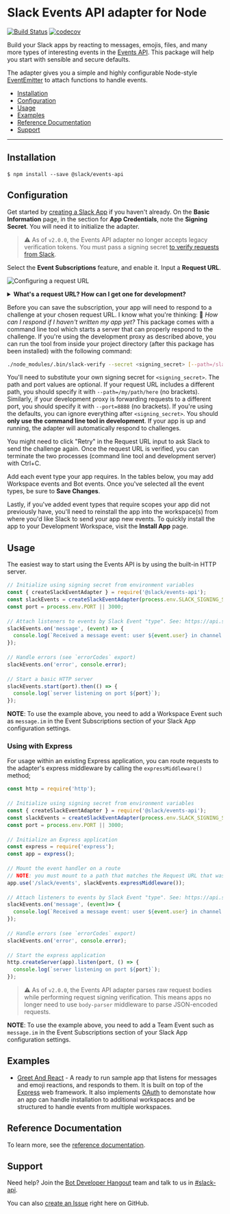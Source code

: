 # Slack Events API adapter for Node

[![Build Status](https://travis-ci.org/slackapi/node-slack-events-api.svg?branch=master)](https://travis-ci.org/slackapi/node-slack-events-api)
[![codecov](https://codecov.io/gh/slackapi/node-slack-events-api/branch/master/graph/badge.svg)](https://codecov.io/gh/slackapi/node-slack-events-api)

Build your Slack apps by reacting to messages, emojis, files, and many more types of interesting
events in the [Events API](https://api.slack.com/events-api). This package will help you start
with sensible and secure defaults.

The adapter gives you a simple and highly configurable Node-style [EventEmitter](https://nodejs.org/dist/latest/docs/api/events.html#events_class_eventemitter) to attach functions
to handle events.

*  [Installation](#installation)
*  [Configuration](#configuration)
*  [Usage](#usage)
*  [Examples](#examples)
*  [Reference Documentation](#reference_documentation)
*  [Support](#support)

---

## Installation

```
$ npm install --save @slack/events-api
```

## Configuration

Get started by [creating a Slack App](https://api.slack.com/apps/new) if you haven't already.
On the **Basic Information** page, in the section for **App Credentials**, note the
**Signing Secret**. You will need it to initialize the adapter.

> ⚠️ As of `v2.0.0`, the Events API adapter no longer accepts legacy verification tokens.
You must pass a signing secret [to verify requests from Slack](https://api.slack.com/docs/verifying-requests-from-slack).

Select the **Event Subscriptions** feature, and enable it. Input a **Request URL**.

![Configuring a request URL](support/event-subscriptions.gif)

<details>
<summary><strong>What's a request URL? How can I get one for development?</strong></summary>

Slack will send requests to your app server each time an event from a subscription is triggered.
In order to reach your server, you have to tell Slack where your app is listening for those
requests. This location is the request URL.

If you're just getting started with development, you may not have a publicly accessible URL for
your app. We recommend using a development proxy, such as [ngrok](https://ngrok.com/) or
[localtunnel](https://localtunnel.github.io/www/), to generate a URL that can forward requests to
your local machine. Once you've installed the development proxy of your choice, run it to begin
forwarding requests to a specific port (for example, 3000).

> ngrok: `ngrok http 3000`

> localtunnel: `lt --port 3000`

![Starting a development proxy](support/ngrok.gif)

The output should show you a newly generated URL that you can use (ngrok will actually show you two
and we recommend the one that begins with "https"). Let's call this the base URL (for example,
`https://e0e88971.ngrok.io`)

To create the request URL, we add the path where our app listens for events onto the end of
the base URL. If you are using the built-in HTTP server it is set to `/slack/events`. In this
example the request URL would be `https://e0e88971.ngrok.io/slack/events`. If you are using the
Express middlware, you can set whichever path you like, just remember to make the path you mount the
middleware into the application the same as the one you configure in Slack.
</details>

Before you can save the subscription, your app will need to respond to a challenge at your chosen
request URL. I know what you're thinking: 🤔 _How can I respond if I haven't written my app yet?_
This package comes with a command line tool which starts a server that can properly respond to the
challenge. If you're using the development proxy as described above, you can run the tool from
inside your project directory (after this package has been installed) with the following command:

```bash
./node_modules/.bin/slack-verify --secret <signing_secret> [--path=/slack/events] [--port=3000]
```

You'll need to substitute your own signing secret for `<signing_secret>`. The path and port values
are optional. If your request URL includes a different path, you should specify it with
`--path=/my/path/here` (no brackets). Similarly, if your development proxy is forwarding requests to
a different port, you should specify it with `--port=8888` (no brackets). If you're using the
defaults, you can ignore everything after `<signing_secret>`. You should **only use the command line
tool in development**. If your app is up and running, the adapter will automatically respond to
challenges.

You might need to click "Retry" in the Request URL input to ask Slack to send the challenge
again. Once the request URL is verified, you can terminate the two processes (command line tool and
development server) with Ctrl+C.

Add each event type your app requires. In the tables below, you may add Workspace events and Bot events.
Once you've selected all the event types, be sure to **Save Changes**.

Lastly, if you've added event types that require scopes your app did not previously have, you'll need to
reinstall the app into the workspace(s) from where you'd like Slack to send your app new events. To quickly
install the app to your Development Workspace, visit the **Install App** page.

## Usage

The easiest way to start using the Events API is by using the built-in HTTP server.

```javascript
// Initialize using signing secret from environment variables
const { createSlackEventAdapter } = require('@slack/events-api');
const slackEvents = createSlackEventAdapter(process.env.SLACK_SIGNING_SECRET);
const port = process.env.PORT || 3000;

// Attach listeners to events by Slack Event "type". See: https://api.slack.com/events/message.im
slackEvents.on('message', (event) => {
  console.log(`Received a message event: user ${event.user} in channel ${event.channel} says ${event.text}`);
});

// Handle errors (see `errorCodes` export)
slackEvents.on('error', console.error);

// Start a basic HTTP server
slackEvents.start(port).then(() => {
  console.log(`server listening on port ${port}`);
});
```

**NOTE**: To use the example above, you need to add a Workspace Event such as `message.im` in the Event
Subscriptions section of your Slack App configuration settings.

### Using with Express

For usage within an existing Express application, you can route requests to the adapter's express
middleware by calling the `expressMiddleware()` method;

```javascript
const http = require('http');

// Initialize using signing secret from environment variables
const { createSlackEventAdapter } = require('@slack/events-api');
const slackEvents = createSlackEventAdapter(process.env.SLACK_SIGNING_SECRET);
const port = process.env.PORT || 3000;

// Initialize an Express application
const express = require('express');
const app = express();

// Mount the event handler on a route
// NOTE: you must mount to a path that matches the Request URL that was configured earlier
app.use('/slack/events', slackEvents.expressMiddleware());

// Attach listeners to events by Slack Event "type". See: https://api.slack.com/events/message.im
slackEvents.on('message', (event)=> {
  console.log(`Received a message event: user ${event.user} in channel ${event.channel} says ${event.text}`);
});

// Handle errors (see `errorCodes` export)
slackEvents.on('error', console.error);

// Start the express application
http.createServer(app).listen(port, () => {
  console.log(`server listening on port ${port}`);
});
```

> ⚠️ As of `v2.0.0`, the Events API adapter parses raw request bodies while performing request signing verification. This means apps no longer need to use `body-parser` middleware to parse JSON-encoded requests.

**NOTE**: To use the example above, you need to add a Team Event such as `message.im` in the Event
Subscriptions section of your Slack App configuration settings.

## Examples

*  [Greet And React](examples/greet-and-react) - A ready to run sample app that listens for messages and
   emoji reactions, and responds to them. It is built on top of the [Express](https://expressjs.com) web framework. It also implements [OAuth](https://api.slack.com/docs/oauth) to demonstate how an app can handle
   installation to additional workspaces and be structured to handle events from multiple workspaces.

## Reference Documentation

To learn more, see the [reference documentation](docs/reference.md).

## Support

Need help? Join the [Bot Developer Hangout](https://community.botkit.ai) team and talk to us in
[#slack-api](https://dev4slack.slack.com/messages/slack-api/).

You can also [create an Issue](https://github.com/slackapi/node-slack-events-api/issues/new)
right here on GitHub.
